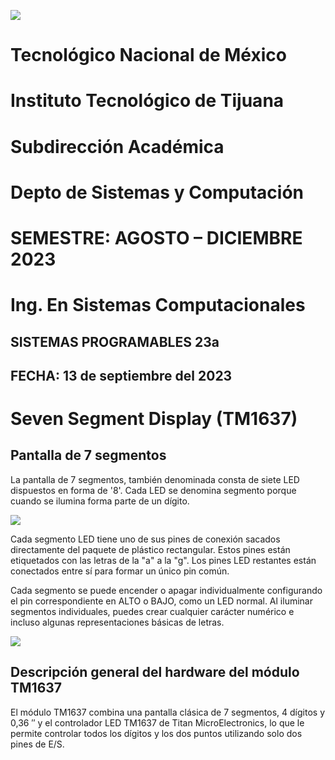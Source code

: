 ![](https://www.tijuana.tecnm.mx/wp-content/uploads/2022/11/Banderin-TECNM-ITT-2022-ver-Final-scaled-e1668192523487-1568x948.jpg)
# Tecnológico Nacional de México
# Instituto Tecnológico de Tijuana
# Subdirección Académica
# Depto de Sistemas y Computación
# SEMESTRE: AGOSTO – DICIEMBRE 2023
# Ing. En Sistemas Computacionales
## SISTEMAS PROGRAMABLES 23a
## FECHA: 13 de septiembre del 2023

# Seven Segment Display (TM1637)
## Pantalla de 7 segmentos
La pantalla de 7 segmentos, también denominada consta de siete LED dispuestos en forma de '8'. Cada LED se denomina segmento porque cuando se ilumina forma parte de un dígito.

![](https://lastminuteengineers.b-cdn.net/wp-content/uploads/arduino/7-Segment-Internal-LED-Formation.png)

Cada segmento LED tiene uno de sus pines de conexión sacados directamente del paquete de plástico rectangular. Estos pines están etiquetados con las letras de la "a" a la "g". Los pines LED restantes están conectados entre sí para formar un único pin común.</h2>

Cada segmento se puede encender o apagar individualmente configurando el pin correspondiente en ALTO o BAJO, como un LED normal. Al iluminar segmentos individuales, puedes crear cualquier carácter numérico e incluso algunas representaciones básicas de letras.

![](https://lastminuteengineers.b-cdn.net/wp-content/uploads/arduino/7-Segment-Character-Generation.png)

## Descripción general del hardware del módulo TM1637
El módulo TM1637 combina una pantalla clásica de 7 segmentos, 4 dígitos y 0,36 ″ y el controlador LED TM1637 de Titan MicroElectronics, lo que le permite controlar todos los dígitos y los dos puntos utilizando solo dos pines de E/S.
![]()
